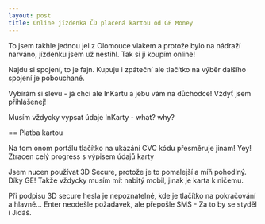 ```yaml
---
layout: post
title: Online jízdenka ČD placená kartou od GE Money
---
```


To jsem takhle jednou jel z Olomouce vlakem a protože bylo na nádraží narváno, jízdenku jsem už nestihl. Tak si ji koupím online!

Najdu si spojení, to je fajn. Kupuju i zpáteční ale tlačítko na výběr dalšího spojení je pobouchané.

Vybírám si slevu - já chci ale InKartu a jebu vám na důchodce! Vždyť jsem přihlášenej!

Musím vždycky vypsat údaje InKarty - what? why?

== Platba kartou

Na tom onom portálu tlačítko na ukázání CVC kódu přesměruje jinam! Yey! Ztracen celý progress s výpisem údajů karty

Jsem nucen používat 3D Secure, protože je to pomalejší a míň pohodlný. Díky GE! Takže vždycky musím mít nabitý mobil, jinak je karta k ničemu.

Při podpisu 3D secure hesla je nepoznatelné, kde je tlačítko na pokračování a hlavně... Enter neodešle požadavek, ale přepošle SMS - Za to by se styděl i Jidáš.

